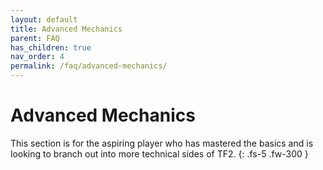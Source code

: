 ```yaml
---
layout: default
title: Advanced Mechanics
parent: FAQ
has_children: true
nav_order: 4
permalink: /faq/advanced-mechanics/
---
```

# Advanced Mechanics
This section is for the aspiring player who has mastered the basics and is looking to branch out into more technical sides of TF2.
{: .fs-5 .fw-300 }